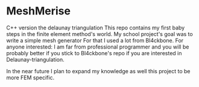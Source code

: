 # MeshMerise
C++ version the delaunay triangulation
This repo contains my first baby steps in the finite element method's world. 
My school project's goal was to write a simple mesh generator
For that I used a lot from Bl4ckbone.
For anyone interested: I am far from professional programmer and you will be probably better if you stick to Bl4ckbone's repo if you are
interested in Delaunay-triangulation.

In the near future I plan to expand my knowledge as well this project to be more FEM specific.

